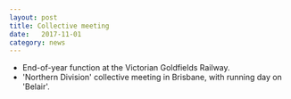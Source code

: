 ```yaml
---
layout: post
title: Collective meeting
date:   2017-11-01
category: news
---
```


* End-of-year function at the Victorian Goldfields Railway.
* 'Northern Division' collective meeting in Brisbane, with running day on 'Belair'.